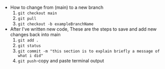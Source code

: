 - How to change from (main) to a new branch
  1. `git checkout main`
  2. `git pull`
  3. `git checkout -b exampleBranchName`
- After I've written new code, These are the steps to save and add new changes back into main 
  1. `git add .`
  2. `git status`
  3. `git commit -m "this section is to explain briefly a message of what i did"`
  4. `git push`-copy and paste terminal output